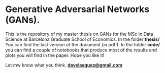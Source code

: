 # Generative Adversarial Networks (GANs).

This is the repository of my master thesis on GANs for the MSc in Data Science at Barcelona Graduate School of Economics. In the folder **thesis/** You can find the last version of the document (in pdf!). In the folder **code/**  you can find a couple of notebooks that produce most of the results and plots you will find in the paper. Hope you like it!

Let mw know what you think. **davelasquez@gmail.com**



